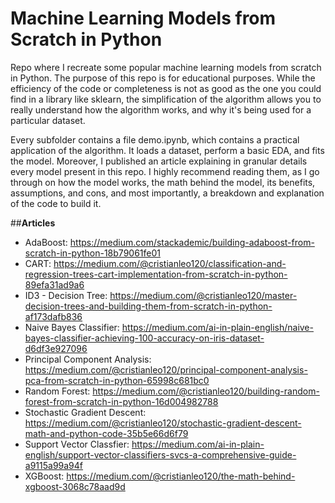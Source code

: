# Machine Learning Models from Scratch in Python
Repo where I recreate some popular machine learning models from scratch in Python.
The purpose of this repo is for educational purposes. While the efficiency of the code or completeness is not as good as the one you could find in a library like sklearn, the simplification of the algorithm allows you to really understand how the algorithm works, and why it's being used for a particular dataset.

Every subfolder contains a file demo.ipynb, which contains a practical application of the algorithm. It loads a dataset, perform a basic EDA, and fits the model.
Moreover, I published an article explaining in granular details every model present in this repo. I highly recommend reading them, as I go through on how the model works, the math behind the model, its benefits, assumptions, and cons, and most importantly, a breakdown and explanation of the code to build it.

##**Articles**
- AdaBoost: https://medium.com/stackademic/building-adaboost-from-scratch-in-python-18b79061fe01
- CART: https://medium.com/@cristianleo120/classification-and-regression-trees-cart-implementation-from-scratch-in-python-89efa31ad9a6
- ID3 - Decision Tree: https://medium.com/@cristianleo120/master-decision-trees-and-building-them-from-scratch-in-python-af173dafb836
- Naive Bayes Classifier: https://medium.com/ai-in-plain-english/naive-bayes-classifier-achieving-100-accuracy-on-iris-dataset-d6df3e927096
- Principal Component Analysis: https://medium.com/@cristianleo120/principal-component-analysis-pca-from-scratch-in-python-65998c681bc0
- Random Forest: https://medium.com/@cristianleo120/building-random-forest-from-scratch-in-python-16d004982788
- Stochastic Gradient Descent: https://medium.com/@cristianleo120/stochastic-gradient-descent-math-and-python-code-35b5e66d6f79
- Support Vector Classfier: https://medium.com/ai-in-plain-english/support-vector-classifiers-svcs-a-comprehensive-guide-a9115a99a94f
- XGBoost: https://medium.com/@cristianleo120/the-math-behind-xgboost-3068c78aad9d